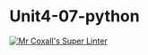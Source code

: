# Unit4-07-python
[![Mr Coxall's Super Linter](https://github.com/ICS3U-Programming-DanielM/Unit4-07-python/workflows/Mr%20Coxall's%20Super%20Linter/badge.svg)](https://github.com/ICS3U-Programming-DanielM/Unit4-07-python/actions/)
